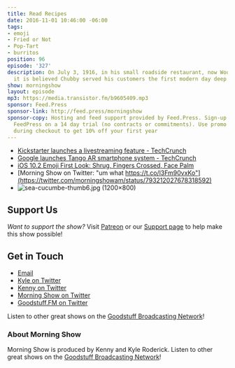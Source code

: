 ```yaml
---
title: Read Recipes
date: 2016-11-01 10:46:00 -06:00
tags:
- emoji
- Fried or Not
- Pop-Tart
- burritos
position: 96
episode: '327'
description: On July 3, 1916, in his small roadside restaurant, now Woodman’s of Essex,
  it is believed Chubby served his customers the first modern day deep fried claims.
show: morningshow
layout: episode
mp3: https://media.transistor.fm/b9605409.mp3
sponsor: Feed.Press
sponsor-link: http://feed.press/morningshow
sponsor-copy: Hosting and feed support provided by Feed.Press. Sign-up today and try
  FeedPress on a 14 day trial (no contracts or commitments). Use promo code `morningshow`
  during checkout to get 10% off your first year
---
```


* [Kickstarter launches a livestreaming feature - TechCrunch](https://techcrunch.com/2016/11/01/kickstarter-live/?ncid=rss&utm_source=feedburner&utm_medium=feed&utm_campaign=Feed%3A+Techcrunch+%28TechCrunch%29)
* [Google launches Tango AR smartphone system - TechCrunch](https://techcrunch.com/2016/11/01/google-finally-launches-tango/?ncid=rss&utm_source=feedburner&utm_medium=feed&utm_campaign=Feed%3A+Techcrunch+%28TechCrunch%29)
* [iOS 10.2 Emoji First Look: Shrug, Fingers Crossed, Face Palm](http://blog.emojipedia.org/ios-10-2-emoji-first-look-shrug-fingers-crossed-face-palm/)
* [Morning Show on Twitter: "um what https://t.co/l3Fm90vxKo"](https://twitter.com/morningshowam/status/793212027678318592)
* ![sea-cucumbe-thumb6.jpg (1200×800)](http://www.rbsseafoods.com/wp-content/uploads/2014/07/sea-cucumbe-thumb6.jpg)

## Support Us
*Want to support the show?* Visit [Patreon](http://patreon.com/morningshow) or our [Support page](http://goodstuff.fm/support) to help make this show possible!

## Get in Touch
* [Email](mailto:kyle@goodstuff.fm)
* [Kyle on Twitter](http://twitter.com/dogburps)
* [Kenny on Twitter](http://twitter.com/pizzarobotics)
* [Morning Show on Twitter](http://twitter.com/morningshowam)
* [Goodstuff.FM on Twitter](http://twitter.com/goodstufffm)

Listen to other great shows on the [Goodstuff Broadcasting Network](http://goodstuff.fm/shows)!

### About Morning Show
Morning Show is produced by Kenny and Kyle Roderick. Listen to other great shows on the [Goodstuff Broadcasting Network](http://goodstuff.fm/)!
